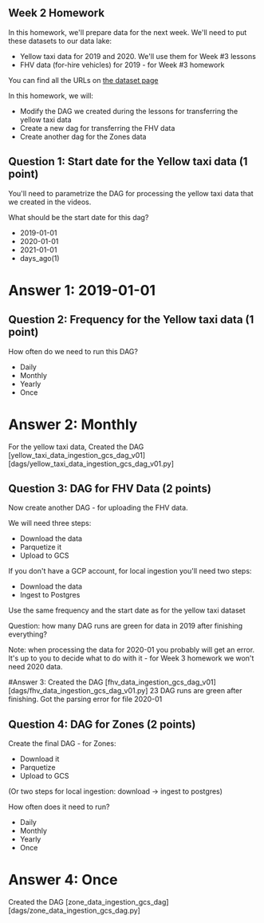 ## Week 2 Homework

In this homework, we'll prepare data for the next week. We'll need
to put these datasets to our data lake:

* Yellow taxi data for 2019 and 2020. We'll use them for Week #3 lessons
* FHV data (for-hire vehicles) for 2019 - for Week #3 homework

You can find all the URLs on [the dataset page](https://www1.nyc.gov/site/tlc/about/tlc-trip-record-data.page)


In this homework, we will:

* Modify the DAG we created during the lessons for transferring the yellow taxi data
* Create a new dag for transferring the FHV data
* Create another dag for the Zones data




## Question 1: Start date for the Yellow taxi data (1 point)

You'll need to parametrize the DAG for processing the yellow taxi data that
we created in the videos. 

What should be the start date for this dag?

* 2019-01-01
* 2020-01-01
* 2021-01-01
* days_ago(1)

# Answer 1: 2019-01-01

## Question 2: Frequency for the Yellow taxi data (1 point)

How often do we need to run this DAG?

* Daily
* Monthly
* Yearly
* Once

# Answer 2: Monthly

For the yellow taxi data, Created the DAG [yellow_taxi_data_ingestion_gcs_dag_v01] [dags/yellow_taxi_data_ingestion_gcs_dag_v01.py]

## Question 3: DAG for FHV Data (2 points)

Now create another DAG - for uploading the FHV data. 

We will need three steps: 

* Download the data
* Parquetize it 
* Upload to GCS

If you don't have a GCP account, for local ingestion you'll need two steps:

* Download the data
* Ingest to Postgres

Use the same frequency and the start date as for the yellow taxi dataset

Question: how many DAG runs are green for data in 2019 after finishing everything? 

Note: when processing the data for 2020-01 you probably will get an error. It's up 
to you to decide what to do with it - for Week 3 homework we won't need 2020 data.

#Answer 3: 
Created the DAG [fhv_data_ingestion_gcs_dag_v01] [dags/fhv_data_ingestion_gcs_dag_v01.py]
23 DAG runs are green after finishing. Got the parsing error for file 2020-01

## Question 4: DAG for Zones (2 points)


Create the final DAG - for Zones:

* Download it
* Parquetize 
* Upload to GCS

(Or two steps for local ingestion: download -> ingest to postgres)

How often does it need to run?

* Daily
* Monthly
* Yearly
* Once

# Answer 4: Once
Created the DAG [zone_data_ingestion_gcs_dag] [dags/zone_data_ingestion_gcs_dag.py]